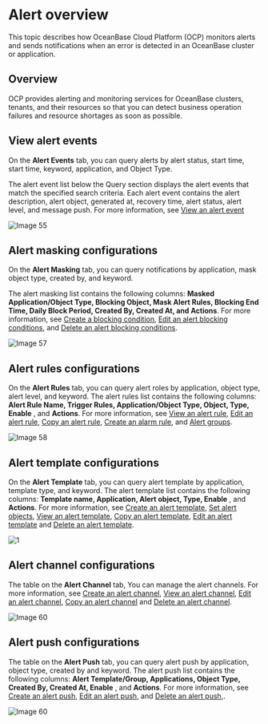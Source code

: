 # Alert overview

This topic describes how OceanBase Cloud Platform (OCP) monitors alerts and sends notifications when an error is detected in an OceanBase cluster or application.

## Overview

OCP provides alerting and monitoring services for OceanBase clusters, tenants, and their resources so that you can detect business operation failures and resource shortages as soon as possible.

## View alert events

On the **Alert Events** tab, you can query alerts by alert status, start time, start time, keyword, application, and Object Type.

The alert event list below the Query section displays the alert events that match the specified search criteria. Each alert event contains the alert description, alert object, generated at, recovery time, alert status, alert level, and message push. For more information, see [View an alert event](../200.alert-management/700.view-an-alert-event.md)

![Image 55](https://obbusiness-private.oss-cn-shanghai.aliyuncs.com/doc/img/ocp/402-en/%E6%9F%A5%E7%9C%8B%E5%91%8A%E8%AD%A6%E4%BA%8B%E4%BB%B6.png)

## Alert masking configurations

On the **Alert Masking** tab, you can query notifications by application, mask object type, created by, and keyword.

The alert masking list contains the following columns: **Masked Application/Object Type, Blocking Object, Mask Alert Rules, Blocking End Time, Daily Block Period, Created By, Created At, and Actions**. For more information, see [Create a blocking condition](800.manage-blocking-conditions/100.create-a-blocking-condition.md), [Edit an alert blocking conditions](800.manage-blocking-conditions/200.edit-a-blocking-condition.md), and [Delete an alert blocking conditions](800.manage-blocking-conditions/300.delete-a-blocking-condition.md).

![Image 57](https://obbusiness-private.oss-cn-shanghai.aliyuncs.com/doc/img/ocp/402-en/%E5%B1%8F%E8%94%BD%E5%91%8A%E8%AD%A6.png)

## Alert rules configurations

On the **Alert Rules** tab, you can query alert roles by application, object type, alert level, and keyword. The alert rules list contains the following columns: **Alert Rule Name, Trigger Rules, Application/Object Type, Object, Type, Enable** , and **Actions**. For more information, see [View an alert rule](300.manage-alert-rules/200.view-an-alert-rule.md), [Edit an alert rule](300.manage-alert-rules/400.edit-an-alert-rule.md), [Copy an alert rule](300.manage-alert-rules/300.copy-an-alert-rule.md), [Create an alarm rule](300.manage-alert-rules/100.create-an-alert-rule.md), and [Alert groups](300.manage-alert-rules/600.rule-groups.md).

![Image 58](https://obbusiness-private.oss-cn-shanghai.aliyuncs.com/doc/img/ocp/402-en/%E5%91%8A%E8%AD%A6%E8%A7%84%E5%88%99.png)

## Alert template configurations

On the **Alert Template** tab, you can query alert template by application, template type, and keyword. The alert template list contains the following columns: **Template name, Application, Alert object, Type, Enable** , and **Actions**. For more information, see [Create an alert template](400.manage-alert-templates/100.create-an-alert-template.md), [Set alert objects](400.manage-alert-templates/200.set-alert-objects.md), [View an alert template](400.manage-alert-templates/400.view-an-alert-template.md), [Copy an alert template](400.manage-alert-templates/500.copy-an-alert-template.md), [Edit an alert template](400.manage-alert-templates/600.edit-an-alert-template.md) and [Delete an alert template](400.manage-alert-templates/700.delete-an-alert-template.md).

![1](https://obbusiness-private.oss-cn-shanghai.aliyuncs.com/doc/img/ocp/402-en/%E5%91%8A%E8%AD%A6%E6%A8%A1%E6%9D%BF.png)

## Alert channel configurations

The table on the **Alert Channel** tab, You can manage the alert channels. For more information, see [Create an alert channel](500.manage-alert-channels/100.create-an-alert-channel.md), [View an alert channel](500.manage-alert-channels/200.view-an-alert-channel.md), [Edit an alert channel](500.manage-alert-channels/300.edit-an-alert-channel.md), [Copy an alert channel](500.manage-alert-channels/400.copy-an-alert-channel.md) and [Delete an alert channel](500.manage-alert-channels/500.delete-an-alarm-channel.md).

![Image 60](https://obbusiness-private.oss-cn-shanghai.aliyuncs.com/doc/img/ocp/402-en/%E5%91%8A%E8%AD%A6%E9%80%9A%E9%81%93.png)

## Alert push configurations

The table on the **Alert Push** tab, you can query alert push by application, object type, created by and keyword. The alert push list contains the following columns: **Alert Template/Group, Applications, Object Type, Created By, Created At, Enable** , and **Actions**. For more information, see [Create an alert push](600.manage-alert-push/100.create-an-alert-push.md), [Edit an alert push](600.manage-alert-push/200.view-an-alert-push.md), and [Delete an alert push](600.manage-alert-push/300.edit-an-alert-push.md),.

![Image 60](https://obbusiness-private.oss-cn-shanghai.aliyuncs.com/doc/img/ocp/402-en/%E5%91%8A%E8%AD%A6%E6%8E%A8%E9%80%81.png)
